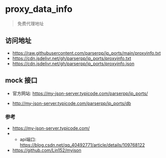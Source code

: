 # proxy_data_info

> 免费代理地址


## 访问地址

* https://raw.githubusercontent.com/parserpp/ip_ports/main/proxyinfo.txt
* https://cdn.jsdelivr.net/gh/parserpp/ip_ports/proxyinfo.txt
* https://cdn.jsdelivr.net/gh/parserpp/ip_ports/proxyinfo.json

## mock 接口

* 官方网站: https://my-json-server.typicode.com/parserpp/ip_ports/


- http://my-json-server.typicode.com/parserpp/ip_ports/db


### 参考

* https://my-json-server.typicode.com/
* * api端口: https://blog.csdn.net/qq_40492771/article/details/109768122
* https://github.com/Lin152/myjson
